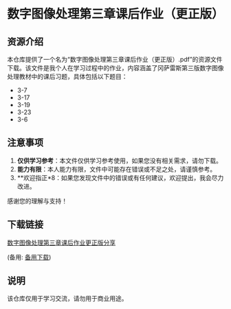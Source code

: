 # 数字图像处理第三章课后作业（更正版）

## 资源介绍

本仓库提供了一个名为“数字图像处理第三章课后作业（更正版）.pdf”的资源文件下载。该文件是我个人在学习过程中的作业，内容涵盖了冈萨雷斯第三版数字图像处理教材中的课后习题，具体包括以下题目：

- 3-7
- 3-17
- 3-19
- 3-23
- 3-6

## 注意事项

1. **仅供学习参考**：本文件仅供学习参考使用，如果您没有相关需求，请勿下载。
2. **能力有限**：本人能力有限，文件中可能存在错误或不足之处，请谨慎参考。
3. **欢迎指正*8：如果您发现文件中的错误或有任何建议，欢迎提出，我会尽力改进。

感谢您的理解与支持！

## 下载链接
[数字图像处理第三章课后作业更正版分享](https://pan.quark.cn/s/ed217ab6f591) 

(备用: [备用下载](https://pan.baidu.com/s/1MXwIABCoK2RWUuPaAkEjQA?pwd=1234))

## 说明

该仓库仅用于学习交流，请勿用于商业用途。
